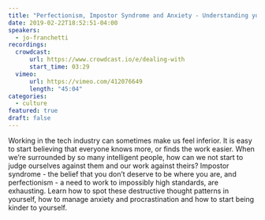```yaml
---
title: "Perfectionism, Impostor Syndrome and Anxiety - Understanding your fears and learning to be kind to yourself"
date: 2019-02-22T18:52:51-04:00
speakers:
  - jo-franchetti
recordings:
  crowdcast:
      url: https://www.crowdcast.io/e/dealing-with
      start_time: 03:29
  vimeo:
      url: https://vimeo.com/412076649
      length: "45:04"
categories:
  - culture
featured: true
draft: false
---
```


Working in the tech industry can sometimes make us feel inferior. It is easy to start believing that everyone knows more, or finds the work easier. When we’re surrounded by so many intelligent people, how can we not start to judge ourselves against them and our work against theirs? Impostor syndrome - the belief that you don’t deserve to be where you are, and perfectionism - a need to work to impossibly high standards, are exhausting. Learn how to spot these destructive thought patterns in yourself, how to manage anxiety and procrastination and how to start being kinder to yourself.
